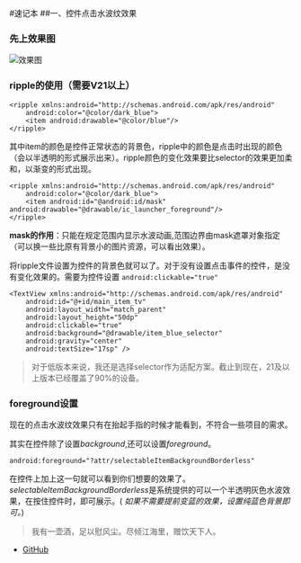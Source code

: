 #速记本
##一、控件点击水波纹效果
### 先上效果图

![效果图](https://user-gold-cdn.xitu.io/2018/11/15/16717a3ecd51da25?w=366&h=600&f=gif&s=7482093)

### ripple的使用（需要V21以上）
```
<ripple xmlns:android="http://schemas.android.com/apk/res/android"
    android:color="@color/dark_blue">
    <item android:drawable="@color/blue"/>
</ripple>
```
其中item的颜色是控件正常状态的背景色，ripple中的颜色是点击时出现的颜色（会以半透明的形式展示出来）。ripple颜色的变化效果要比selector的效果更加柔和，以渐变的形式出现。
```
<ripple xmlns:android="http://schemas.android.com/apk/res/android"
    android:color="@color/dark_blue">
    <item android:id="@android:id/mask" android:drawable="@drawable/ic_launcher_foreground"/>
</ripple>
```
**mask的作用**：只能在规定范围内显示水波动画,范围边界由mask遮罩对象指定（可以换一些比原有背景小的图片资源，可以看出效果）。

将ripple文件设置为控件的背景色就可以了。对于没有设置点击事件的控件，是没有变化效果的。需要为控件设置 `android:clickable="true"`

```
<TextView xmlns:android="http://schemas.android.com/apk/res/android"
    android:id="@+id/main_item_tv"
    android:layout_width="match_parent"
    android:layout_height="50dp"
    android:clickable="true"
    android:background="@drawable/item_blue_selector"
    android:gravity="center"
    android:textSize="17sp" />
```

>对于低版本来说，我还是选择selector作为适配方案。截止到现在，21及以上版本已经覆盖了90%的设备。

### foreground设置

现在的点击水波纹效果只有在抬起手指的时候才能看到，不符合一些项目的需求。

其实在控件除了设置*background*,还可以设置*foreground*。
```
android:foreground="?attr/selectableItemBackgroundBorderless"
```

在控件上加上这一句就可以看到你们想要的效果了。*selectableItemBackgroundBorderless*是系统提供的可以一个半透明灰色水波效果，在按住控件时，即可展示。(
*如果不需要提前变蓝的效果，设置纯蓝色背景即可。*)

>我有一壶酒，足以慰风尘。尽倾江海里，赠饮天下人。

* [GitHub](https://github.com/lzkFrank/ExampleProject)